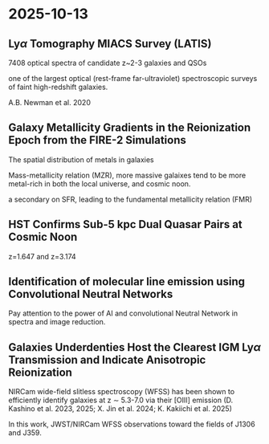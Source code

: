 # 2025-10-13

## Ly$\alpha$ Tomography MIACS Survey (LATIS)

7408 optical spectra of candidate z~2-3 galaxies and QSOs

one of the largest optical (rest-frame far-ultraviolet) spectroscopic surveys of faint high-redshift galaxies.

A.B. Newman et al. 2020

## Galaxy Metallicity Gradients in the Reionization Epoch from the FIRE-2 Simulations

The spatial distribution of metals in galaxies 

Mass-metallicity relation (MZR), more massive galaixes tend to be more metal-rich in both the local universe, and cosmic noon.

a secondary on SFR, leading to the fundamental metallicity relation (FMR)

## HST Confirms Sub-5 kpc Dual Quasar Pairs at Cosmic Noon

z=1.647 and z=3.174

## Identification of molecular line emission using Convolutional Neutral Networks

Pay attention to the power of AI and convolutional Neutral Network in spectra and image reduction.

## Galaxies Underdenties Host the Clearest IGM Ly$\alpha$ Transmission and Indicate Anisotropic Reionization

NIRCam wide-field slitless spectroscopy (WFSS) has been shown to efficiently identify galaxies at z $\sim$ 5.3-7.0 via their [OIII] emission (D. Kashino et al. 2023, 2025; X. Jin et al. 2024; K. Kakiichi et al. 2025)

In this work, JWST/NIRCam WFSS observations toward the fields of J1306 and J359.

